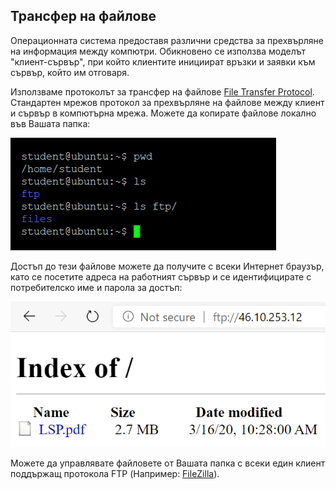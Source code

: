 ## Трансфер на файлове

Операционната система предоставя различни средства за прехвърляне на информация между компютри. Обикновено се използва моделът "клиент-сървър", при който клиентите инициират връзки и заявки към сървър, който им отговаря.

Използваме протоколът за трансфер на файлове [File Transfer Protocol](https://bg.wikipedia.org/wiki/FTP). Стандартен мрежов протокол за прехвърляне на файлове между клиент и сървър в компютърна мрежа. Можете да копирате файлове локално във Вашата папка: 

![06_1.png](06_1.png)  

Достъп до тези файлове можете да получите с всеки Интернет браузър, като се посетите адреса на работният сървър и се идентифицирате с потребителско име и парола за достъп:

![06_2.png](06_2.png)   

Можете да управлявате файловете от Вашата папка с всеки един клиент поддържащ протокола FTP (Например:  [FileZilla](https://filezilla-project.org/download.php)).
